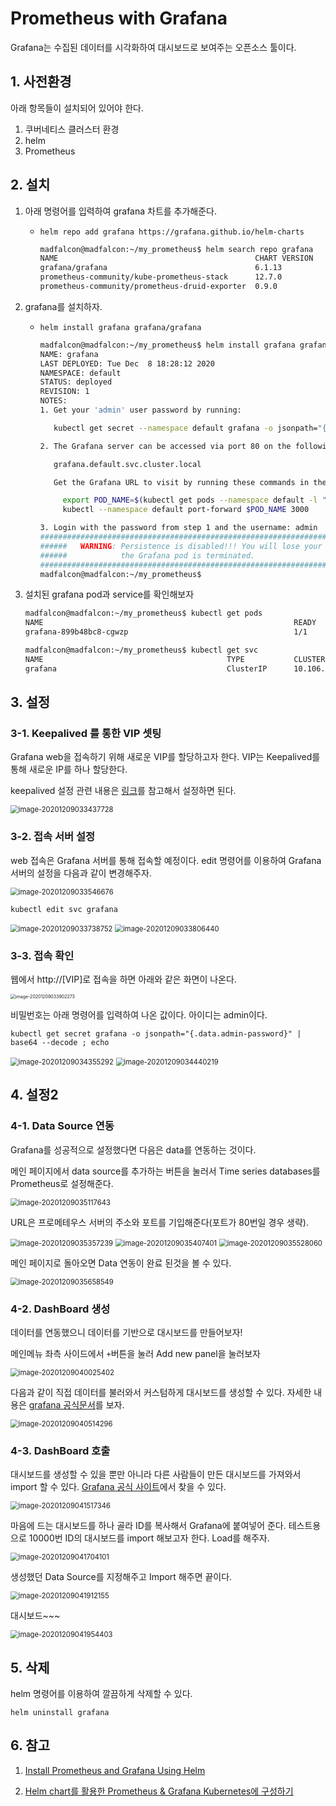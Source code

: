 # Prometheus with Grafana

Grafana는 수집된 데이터를 시각화하여 대시보드로 보여주는 오픈소스 툴이다.



## 1. 사전환경

아래 항목들이 설치되어 있어야 한다.

1. 쿠버네티스 클러스터 환경
2. helm
3. Prometheus



## 2. 설치

1. 아래 명령어를 입력하여 grafana 차트를 추가해준다.

   - `helm repo add grafana https://grafana.github.io/helm-charts`

     ```bash
     madfalcon@madfalcon:~/my_prometheus$ helm search repo grafana
     NAME                                            CHART VERSION   APP VERSION     DESCRIPTION                                       
     grafana/grafana                                 6.1.13          7.3.3           The leading tool for querying and visualizing t...
     prometheus-community/kube-prometheus-stack      12.7.0          0.44.0          kube-prometheus-stack collects Kubernetes manif...
     prometheus-community/prometheus-druid-exporter  0.9.0           v0.8.0          Druid exporter to monitor druid metrics with Pr...
     ```

2. grafana를 설치하자.

   - `helm install grafana grafana/grafana`

     ```bash
     madfalcon@madfalcon:~/my_prometheus$ helm install grafana grafana/grafana
     NAME: grafana
     LAST DEPLOYED: Tue Dec  8 18:28:12 2020
     NAMESPACE: default
     STATUS: deployed
     REVISION: 1
     NOTES:
     1. Get your 'admin' user password by running:
     
        kubectl get secret --namespace default grafana -o jsonpath="{.data.admin-password}" | base64 --decode ; echo
     
     2. The Grafana server can be accessed via port 80 on the following DNS name from within your cluster:
     
        grafana.default.svc.cluster.local
     
        Get the Grafana URL to visit by running these commands in the same shell:
     
          export POD_NAME=$(kubectl get pods --namespace default -l "app.kubernetes.io/name=grafana,app.kubernetes.io/instance=grafana" -o jsonpath="{.items[0].metadata.name}")
          kubectl --namespace default port-forward $POD_NAME 3000
     
     3. Login with the password from step 1 and the username: admin
     #################################################################################
     ######   WARNING: Persistence is disabled!!! You will lose your data when   #####
     ######            the Grafana pod is terminated.                            #####
     #################################################################################
     madfalcon@madfalcon:~/my_prometheus$ 
     ```

3. 설치된 grafana pod과 service를 확인해보자

   ```bash
   madfalcon@madfalcon:~/my_prometheus$ kubectl get pods
   NAME                                                        READY   STATUS    RESTARTS   AGE
   grafana-899b48bc8-cgwzp                                     1/1     Running   0          45s
   
   madfalcon@madfalcon:~/my_prometheus$ kubectl get svc
   NAME                                         TYPE           CLUSTER-IP       EXTERNAL-IP      PORT(S)                                     AGE
   grafana                                      ClusterIP      10.106.178.143   <none>           80/TCP                                      48s
   ```

   

## 3. 설정

### 3-1. Keepalived 를 통한 VIP 셋팅

Grafana web을 접속하기 위해 새로운 VIP를 할당하고자 한다. VIP는 Keepalived를 통해 새로운 IP를 하나 할당한다.

keepalived 설정 관련 내용은 [링크](https://github.com/madfalc0n/TIL/blob/master/Cloud/k8s/docs/Kubernetes_deploy_web_service.md#1-keepalived-%EC%84%A4%EC%B9%98-%EB%B0%8F-%EC%85%8B%ED%8C%85)를 참고해서 설정하면 된다.

<img src="images/Prometheus_with_grafana/image-20201209033437728.png" alt="image-20201209033437728" style="zoom:80%;" />

### 3-2. 접속 서버 설정

web 접속은 Grafana 서버를 통해 접속할 예정이다. edit 명령어를 이용하여 Grafana 서버의 설정을 다음과 같이 변경해주자.

<img src="images/Prometheus_with_grafana/image-20201209033546676.png" alt="image-20201209033546676" style="zoom:80%;" />

```
kubectl edit svc grafana
```

<img src="images/Prometheus_with_grafana/image-20201209033738752.png" alt="image-20201209033738752" style="zoom:80%;" />

<img src="images/Prometheus_with_grafana/image-20201209033806440.png" alt="image-20201209033806440" style="zoom:80%;" />



### 3-3. 접속 확인

웹에서 http://[VIP]로 접속을 하면 아래와 같은 화면이 나온다.

<img src="images/Prometheus_with_grafana/image-20201209033902273.png" alt="image-20201209033902273" style="zoom:50%;" />

비밀번호는 아래 명령어를 입력하여 나온 값이다. 아이디는 admin이다.

```
kubectl get secret grafana -o jsonpath="{.data.admin-password}" | base64 --decode ; echo
```

<img src="images/Prometheus_with_grafana/image-20201209034355292.png" alt="image-20201209034355292" style="zoom:80%;" />

<img src="images/Prometheus_with_grafana/image-20201209034440219.png" alt="image-20201209034440219" style="zoom:80%;" />





## 4. 설정2

### 4-1. Data Source 연동

Grafana를 성공적으로 설정했다면 다음은 data를 연동하는 것이다.

메인 페이지에서 data source를 추가하는 버튼을 눌러서 Time series databases를 Prometheus로 설정해준다.

<img src="images/Prometheus_with_grafana/image-20201209035117643.png" alt="image-20201209035117643" style="zoom:80%;" />

URL은 프로메테우스 서버의 주소와 포트를 기입해준다(포트가 80번일 경우 생략).

<img src="images/Prometheus_with_grafana/image-20201209035357239.png" alt="image-20201209035357239" style="zoom:80%;" />

<img src="images/Prometheus_with_grafana/image-20201209035407401.png" alt="image-20201209035407401" style="zoom:80%;" />

<img src="images/Prometheus_with_grafana/image-20201209035528060.png" alt="image-20201209035528060" style="zoom:80%;" />

메인 페이지로 돌아오면 Data 연동이 완료 된것을 볼 수 있다.

<img src="images/Prometheus_with_grafana/image-20201209035658549.png" alt="image-20201209035658549" style="zoom:80%;" />



### 4-2. DashBoard 생성

데이터를 연동했으니 데이터를 기반으로 대시보드를 만들어보자!

메인메뉴 좌측 사이드에서 `+`버튼을 눌러 Add  new panel을 눌러보자

<img src="images/Prometheus_with_grafana/image-20201209040025402.png" alt="image-20201209040025402" style="zoom:80%;" />

다음과 같이 직접 데이터를 불러와서 커스텀하게 대시보드를 생성할 수 있다. 자세한 내용은 [grafana 공식문서](https://grafana.com/docs/grafana/latest/)를 보자.

<img src="images/Prometheus_with_grafana/image-20201209040514296.png" alt="image-20201209040514296" style="zoom:80%;" />



### 4-3. DashBoard 호출

대시보드를 생성할 수 있을 뿐만 아니라 다른 사람들이 만든 대시보드를 가져와서 import 할 수 있다. [Grafana 공식 사이트](https://grafana.com/grafana/dashboards)에서 찾을 수 있다.

<img src="images/Prometheus_with_grafana/image-20201209041517346.png" alt="image-20201209041517346" style="zoom:80%;" />

마음에 드는 대시보드를 하나 골라 ID를 복사해서 Grafana에 붙여넣어 준다. 테스트용으로 10000번 ID의 대시보드를 import 해보고자 한다. Load를 해주자.

<img src="images/Prometheus_with_grafana/image-20201209041704101.png" alt="image-20201209041704101" style="zoom:80%;" />

생성했던 Data Source를 지정해주고 Import 해주면 끝이다.

<img src="images/Prometheus_with_grafana/image-20201209041912155.png" alt="image-20201209041912155" style="zoom:80%;" />

대시보드~~~

<img src="images/Prometheus_with_grafana/image-20201209041954403.png" alt="image-20201209041954403" style="zoom:80%;" />





## 5. 삭제

helm 명령어를 이용하여 깔끔하게 삭제할 수 있다.

```
helm uninstall grafana
```





## 6. 참고

1. [Install Prometheus and Grafana Using Helm](https://ystatit.medium.com/install-prometheus-and-grafana-using-helm-b83b5018a1c4)

2. [Helm chart를 활용한 Prometheus & Grafana Kubernetes에 구성하기](https://waspro.tistory.com/588)